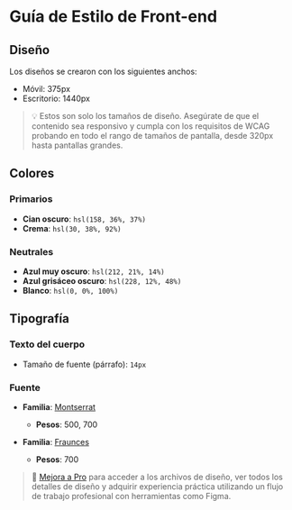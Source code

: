 # Guía de Estilo de Front-end

## Diseño

Los diseños se crearon con los siguientes anchos:

- Móvil: 375px  
- Escritorio: 1440px  

> 💡 Estos son solo los tamaños de diseño. Asegúrate de que el contenido sea responsivo y cumpla con los requisitos de WCAG probando en todo el rango de tamaños de pantalla, desde 320px hasta pantallas grandes.

## Colores

### Primarios

- **Cian oscuro**: `hsl(158, 36%, 37%)`  
- **Crema**: `hsl(30, 38%, 92%)`  

### Neutrales

- **Azul muy oscuro**: `hsl(212, 21%, 14%)`  
- **Azul grisáceo oscuro**: `hsl(228, 12%, 48%)`  
- **Blanco**: `hsl(0, 0%, 100%)`  

## Tipografía

### Texto del cuerpo

- Tamaño de fuente (párrafo): `14px`  

### Fuente

- **Familia**: [Montserrat](https://fonts.google.com/specimen/Montserrat)  
  - **Pesos**: 500, 700  

- **Familia**: [Fraunces](https://fonts.google.com/specimen/Fraunces)  
  - **Pesos**: 700  

> 💎 [Mejora a Pro](https://www.frontendmentor.io/pro?ref=style-guide) para acceder a los archivos de diseño, ver todos los detalles de diseño y adquirir experiencia práctica utilizando un flujo de trabajo profesional con herramientas como Figma.
